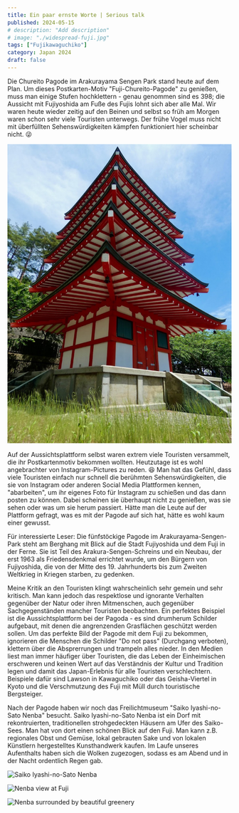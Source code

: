 ```yaml
---
title: Ein paar ernste Worte | Serious talk
published: 2024-05-15
# description: "Add description"
# image: "./widespread-fuji.jpg"
tags: ["Fujikawaguchiko"]
category: Japan 2024
draft: false
---
```


Die Chureito Pagode im Arakurayama Sengen Park stand heute auf dem Plan. Um dieses Postkarten-Motiv "Fuji-Chureito-Pagode" zu genießen, muss man einige Stufen hochklettern - genau genommen sind es 398; die Aussicht mit Fujiyoshida am Fuße des Fujis lohnt sich aber alle Mal. Wir waren heute wieder zeitig auf den Beinen und selbst so früh am Morgen waren schon sehr viele Touristen unterwegs. 
Der frühe Vogel muss nicht mit überfüllten Sehenswürdigkeiten kämpfen funktioniert hier scheinbar nicht. 😜

![Chureito Pagoda](./chureito-pagoda.jpeg)

Auf der Aussichtsplattform selbst waren extrem viele Touristen versammelt, die ihr Postkartenmotiv bekommen wollten. Heutzutage ist es wohl angebrachter von Instagram-Pictures zu reden. 😆
Man hat das Gefühl, dass viele Touristen einfach nur schnell die berühmten Sehenswürdigkeiten, die sie von Instagram oder anderen Social Media Plattformen kennen, "abarbeiten", um ihr eigenes Foto für Instagram zu schießen und das dann posten zu können. Dabei scheinen sie  überhaupt nicht zu genießen, was sie sehen oder was um sie herum passiert. Hätte man die Leute auf der Plattform gefragt, was es mit der Pagode auf sich hat, hätte es wohl kaum einer gewusst.

Für interessierte Leser: Die fünfstöckige Pagode im Arakurayama-Sengen-Park steht am Berghang mit Blick auf die Stadt Fujiyoshida und dem Fuji in der Ferne. Sie ist Teil des Arakura-Sengen-Schreins und ein Neubau, der erst 1963 als Friedensdenkmal errichtet wurde, um den Bürgern von Fujiyoshida, die von der Mitte des 19. Jahrhunderts bis zum Zweiten Weltkrieg in Kriegen starben, zu gedenken.

Meine Kritik an den Touristen klingt wahrscheinlich sehr gemein und sehr kritisch. Man kann jedoch das respektlose und ignorante Verhalten gegenüber der Natur oder ihren Mitmenschen, auch gegenüber Sachgegenständen mancher Touristen beobachten.
Ein perfektes Beispiel ist die Aussichtsplattform bei der Pagoda - es sind drumherum Schilder aufgebaut, mit denen die angrenzenden Grasflächen geschützt werden sollen. Um das perfekte Bild der Pagode mit dem Fuji zu bekommen, ignorieren die Menschen die Schilder "Do not pass" (Durchgang verboten), klettern über die Absprerrungen und trampeln alles nieder.
In den Medien liest man immer häufiger über Touristen, die das Leben der Einheimischen erschweren und keinen Wert auf das Verständnis der Kultur und Tradition legen und damit das Japan-Erlebnis für alle Touristen verschlechtern. Beispiele dafür sind Lawson in Kawaguchiko oder das Geisha-Viertel in Kyoto und die Verschmutzung des Fuji mit Müll durch touristische Bergsteiger. 

Nach der Pagode haben wir noch das Freilichtmuseum "Saiko Iyashi-no-Sato Nenba" besucht. Saiko Iyashi-no-Sato Nenba ist ein Dorf mit rekontruierten, traditionellen strohgedeckten Häusern am Ufer des Saiko-Sees. Man hat von dort einen schönen Blick auf den Fuji.
Man kann z.B. regionales Obst und Gemüse, lokal gebrauten Sake und von lokalen Künstlern hergestelltes Kunsthandwerk kaufen.
Im Laufe unseres Aufenthalts haben sich die Wolken zugezogen, sodass es am Abend und in der Nacht ordentlich Regen gab. 

![Saiko Iyashi-no-Sato Nenba](./nenba.jpg)

![Nenba view at Fuji](./nenba-fuji.jpg)

![Nenba surrounded by beautiful greenery](./nenba-greenery.jpg)